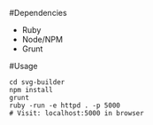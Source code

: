 #Dependencies
* Ruby
* Node/NPM
* Grunt

#Usage

```shell
cd svg-builder
npm install
grunt
ruby -run -e httpd . -p 5000
# Visit: localhost:5000 in browser
```
